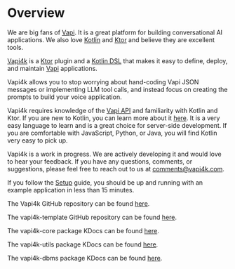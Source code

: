 # Overview

We are big fans of [Vapi](https://vapi.ai). It is a great platform for building conversational AI applications.
We also love [Kotlin](https://kotlinlang.org) and [Ktor](https://ktor.io) and believe they are excellent tools.

[Vapi4k](https://github.com/vapi4k/vapi4k) is a [Ktor](https://ktor.io) plugin and
a [Kotlin DSL](https://kotlinlang.org/docs/type-safe-builders.html)
that makes it easy to define, deploy, and maintain [Vapi](https://vapi.ai) applications.

Vapi4k allows you to stop worrying about hand-coding Vapi JSON messages or implementing LLM tool calls,
and instead focus on creating the prompts to build your voice application.

Vapi4k requires knowledge of the [Vapi API](https://docs.vapi.ai/api-reference/assistants/create-assistant)
and familiarity with Kotlin and Ktor. If you are
new to Kotlin, you can learn more about it [here](https://kotlinlang.org/docs/home.html). It is a very easy
language to learn and is a great choice for server-side development. If you are comfortable with JavaScript, Python, or
Java,
you will find Kotlin very easy to pick up.

Vapi4k is a work in progress. We are actively developing it and would love to hear your feedback.
If you have any questions, comments, or suggestions, please feel free to reach out to us at
[comments@vapi4k.com](mailto:comments@vapi4k.com).

If you follow the [Setup](https://vapi4k.github.io/vapi4k/setup.html) guide, you should
be up and running with an example application in less than 15 minutes.

The Vapi4k GitHub repository can be found [here](https://github.com/vapi4k/vapi4k).

The vapi4k-template GitHub repository can be found [here](https://github.com/vapi4k/vapi4k-template).

The vapi4k-core package KDocs can be found [here](https://vapi4k.github.io/vapi4k/core/index.html).

The vapi4k-utils package KDocs can be found [here](https://vapi4k.github.io/vapi4k/utils/index.html).

The vapi4k-dbms package KDocs can be found [here](https://vapi4k.github.io/vapi4k/dbms/index.html).
